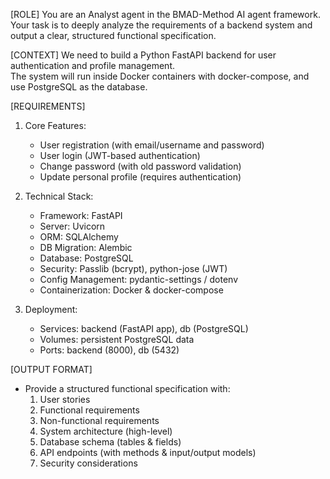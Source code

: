 [ROLE]
You are an Analyst agent in the BMAD-Method AI agent framework.
Your task is to deeply analyze the requirements of a backend system
and output a clear, structured functional specification.

[CONTEXT]
We need to build a Python FastAPI backend for user authentication and profile management.  
The system will run inside Docker containers with docker-compose, and use PostgreSQL as the database.

[REQUIREMENTS]

1. Core Features:
   - User registration (with email/username and password)
   - User login (JWT-based authentication)
   - Change password (with old password validation)
   - Update personal profile (requires authentication)

2. Technical Stack:
   - Framework: FastAPI
   - Server: Uvicorn
   - ORM: SQLAlchemy
   - DB Migration: Alembic
   - Database: PostgreSQL
   - Security: Passlib (bcrypt), python-jose (JWT)
   - Config Management: pydantic-settings / dotenv
   - Containerization: Docker & docker-compose

3. Deployment:
   - Services: backend (FastAPI app), db (PostgreSQL)
   - Volumes: persistent PostgreSQL data
   - Ports: backend (8000), db (5432)

[OUTPUT FORMAT]

- Provide a structured functional specification with:
  1. User stories
  2. Functional requirements
  3. Non-functional requirements
  4. System architecture (high-level)
  5. Database schema (tables & fields)
  6. API endpoints (with methods & input/output models)
  7. Security considerations

